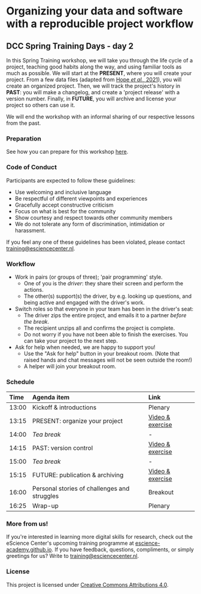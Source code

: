 # Organizing your data and software with a reproducible project workflow

## DCC Spring Training Days - day 2

In this Spring Training workshop, we will take you through the life cycle of a
project, teaching good habits along the way, and using familiar tools as much as
possible. We will start at the **PRESENT**, where you will create your project.
From a few data files (adapted from [Hope _et al._, 2021](data/README.md)), you
will create an organized project. Then, we will track the project's history in
**PAST**: you will make a changelog, and create a 'project release' with a
version number. Finally, in **FUTURE**, you will archive and license your
project so others can use it.

We will end the workshop with an informal sharing of our respective lessons from
the past.

### Preparation

See how you can prepare for this workshop [here](preparation.md).

### Code of Conduct

Participants are expected to follow these guidelines:

- Use welcoming and inclusive language
- Be respectful of different viewpoints and experiences
- Gracefully accept constructive criticism
- Focus on what is best for the community
- Show courtesy and respect towards other community members
- We do not tolerate any form of discrimination, intimidation or harassment.

If you feel any one of these guidelines has been violated, please contact
training@esciencecenter.nl.

### Workflow

- Work in pairs (or groups of three); 'pair programming' style.
  - One of you is the _driver_: they share their screen and perform the actions.
  - The other(s) support(s) the driver, by e.g. looking up questions, and being
    active and engaged with the driver's work.
- Switch roles so that everyone in your team has been in the driver's seat:
  - The driver zips the entire project, and emails it to a partner *before the
    break*.
  - The recipient unzips all and confirms the project is complete.
  - Do not worry if you have not been able to finish the exercises. You can take
    your project to the next step.
- Ask for help when needed, we are happy to support you!
  - Use the "Ask for help" button in your breakout room. (Note that raised hands
    and chat messages will not be seen outside the room!)
  - A helper will join your breakout room.

### Schedule

| Time  | Agenda item | Link |
|:------|:------------|:-----|
| 13:00 | Kickoff & introductions | Plenary |
| 13:15 | PRESENT: organize your project | [Video & exercise](lessons/present.md) |
| 14:00 | _Tea break_ | - |
| 14:15 | PAST: version control | [Video & exercise](lessons/past.md) |
| 15:00 | _Tea break_ | - |
| 15:15 | FUTURE: publication & archiving | [Video & exercise](lessons/future.md) |
| 16:00 | Personal stories of challenges and struggles  | Breakout |
| 16:25 | Wrap-up | Plenary |

### More from us!

If you're interested in learning more digital skills for research, check out the
eScience Center's upcoming training programme at
[escience-academy.github.io](https://escience-academy.github.io/). If you have
feedback, questions, compliments, or simply greetings for us? Write to
training@esciencecenter.nl.

### License

This project is licensed under [Creative Commons Attributions
4.0](https://creativecommons.org/licenses/by/4.0/).
